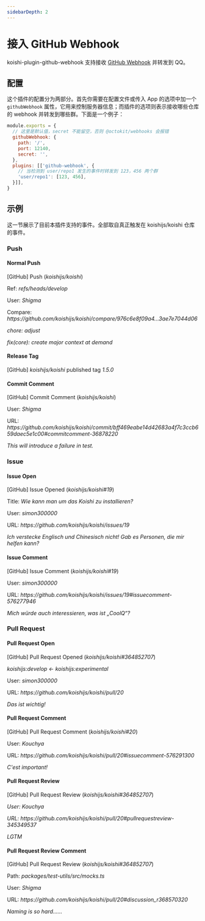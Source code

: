 ```yaml
---
sidebarDepth: 2
---
```


# 接入 GitHub Webhook <Badge text="beta" type="warn"/>

koishi-plugin-github-webhook 支持接收 [GitHub Webhook](https://developer.github.com/webhooks/) 并转发到 QQ。

## 配置

这个插件的配置分为两部分。首先你需要在配置文件或传入 App 的选项中加一个 `githubWebhook` 属性，它用来控制服务器信息；而插件的选项则表示接收哪些仓库的 webhook 并转发到哪些群。下面是一个例子：

```js koishi.config.js
module.exports = {
  // 这里是默认值，secret 不能留空，否则 @octokit/webhooks 会报错
  githubWebhook: {
    path: '/',
    port: 12140,
    secret: '',
  },
  plugins: [['github-webhook', {
    // 当检测到 user/repo1 发生的事件时转发到 123，456 两个群
    'user/repo1': [123, 456],
  }]],
}
```

## 示例

这一节展示了目前本插件支持的事件。全部取自真正触发在 koishijs/koishi 仓库的事件。

### Push

#### Normal Push

<chat-panel mini>
<chat-message nickname="Koishi" avatar="/koishi.png">
<p>[GitHub] Push (<em>koishijs/koishi</em>)</p>
<p>Ref: <em>refs/heads/develop</em></p>
<p>User: <em>Shigma</em></p>
<p>Compare: <em>https://github.com/koishijs/koishi/compare/976c6e8f09a4...3ae7e7044d06</em></p>
<p><em>chore: adjust</em></p>
<p><em>fix(core): create major context at demand</em></p>
</chat-message>
</chat-panel>

#### Release Tag

<chat-panel mini>
<chat-message nickname="Koishi" avatar="/koishi.png">
<p>[GitHub] <em>koishijs/koishi</em> published tag <em>1.5.0</em></p>
</chat-message>
</chat-panel>

#### Commit Comment

<chat-panel mini>
<chat-message nickname="Koishi" avatar="/koishi.png">
<p>[GitHub] Commit Comment (<em>koishijs/koishi</em>)</p>
<p>User: <em>Shigma</em></p>
<p>URL: <em>https://github.com/koishijs/koishi/commit/bff469eabe14d42683a4f7c3ccb659daec5e1c00#commitcomment-36878220</em></p>
<p><em>This will introduce a failure in test.</em></p>
</chat-message>
</chat-panel>

### Issue

#### Issue Open

<chat-panel mini>
<chat-message nickname="Koishi" avatar="/koishi.png">
<p>[GitHub] Issue Opened (<em>koishijs/koishi#19</em>)</p>
<p>Title: <em>Wie kann man um das Koishi zu installieren?</em></p>
<p>User: <em>simon300000</em></p>
<p>URL: <em>https://github.com/koishijs/koishi/issues/19</em></p>
<p><em>Ich verstecke Englisch und Chinesisch nicht! Gab es Personen, die mir helfen kann?</em></p>
</chat-message>
</chat-panel>

#### Issue Comment

<chat-panel mini>
<chat-message nickname="Koishi" avatar="/koishi.png">
<p>[GitHub] Issue Comment (<em>koishijs/koishi#19</em>)</p>
<p>User: <em>simon300000</em></p>
<p>URL: <em>https://github.com/koishijs/koishi/issues/19#issuecomment-576277946</em></p>
<p><em>Mich würde auch interessieren, was ist „CoolQ“?</em></p>
</chat-message>
</chat-panel>

### Pull Request

#### Pull Request Open

<chat-panel mini>
<chat-message nickname="Koishi" avatar="/koishi.png">
<p>[GitHub] Pull Request Opened (<em>koishijs/koishi#364852707</em>)</p>
<p><em>koishijs:develop <- koishijs:experimental</em></p>
<p>User: <em>simon300000</em></p>
<p>URL: <em>https://github.com/koishijs/koishi/pull/20</em></p>
<p><em>Das ist wichtig!</em></p>
</chat-message>
</chat-panel>

#### Pull Request Comment

<chat-panel mini>
<chat-message nickname="Koishi" avatar="/koishi.png">
<p>[GitHub] Pull Request Comment (<em>koishijs/koishi#20</em>)</p>
<p>User: <em>Kouchya</em></p>
<p>URL: <em>https://github.com/koishijs/koishi/pull/20#issuecomment-576291300</em></p>
<p><em>C'est important!</em></p>
</chat-message>
</chat-panel>

#### Pull Request Review

<chat-panel mini>
<chat-message nickname="Koishi" avatar="/koishi.png">
<p>[GitHub] Pull Request Review (<em>koishijs/koishi#364852707</em>)</p>
<p><em>User: Kouchya</em></p>
<p><em>URL: https://github.com/koishijs/koishi/pull/20#pullrequestreview-345349537</em></p>
<p><em>LGTM</em></p>
</chat-message>
</chat-panel>

#### Pull Request Review Comment

<chat-panel mini>
<chat-message nickname="Koishi" avatar="/koishi.png">
<p>[GitHub] Pull Request Review (<em>koishijs/koishi#364852707</em>)</p>
<p>Path: <em>packages/test-utils/src/mocks.ts</em></p>
<p>User: <em>Shigma</em></p>
<p>URL: <em>https://github.com/koishijs/koishi/pull/20#discussion_r368570320</em></p>
<p><em>Naming is so hard......</em></p>
</chat-message>
</chat-panel>
